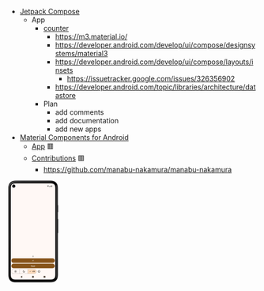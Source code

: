 - [Jetpack Compose](https://developer.android.com/compose)
  - App
    - [counter](counter)
      - https://m3.material.io/
      - https://developer.android.com/develop/ui/compose/designsystems/material3
      - https://developer.android.com/develop/ui/compose/layouts/insets
        - https://issuetracker.google.com/issues/326356902
      - https://developer.android.com/topic/libraries/architecture/datastore
    - Plan
      - add comments
      - add documentation
      - add new apps
- [Material Components for Android](https://github.com/material-components/material-components-android/)
  - [App](https://github.com/manabu-nakamura/app) :red_square:
  - [Contributions](https://github.com/material-components/material-components-android/issues?q=author%3Amanabu-nakamura) :red_square:
    - https://github.com/manabu-nakamura/manabu-nakamura

<img src="docs/s1.png" width="20%">